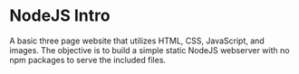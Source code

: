 # NodeJS Intro

A basic three page website that utilizes HTML, CSS, JavaScript, and images. The objective is to build a simple static NodeJS webserver with no npm packages to serve the included files.
